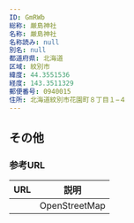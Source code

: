 ```yaml
---
ID: GmRWb
総称: 厳島神社
名称: 厳島神社
名称読み: null
別名: null
都道府県: 北海道
区域: 紋別市
緯度: 44.3551536
経度: 143.3511329
郵便番号: 0940015
住所: 北海道紋別市花園町８丁目１−４
---
```


## その他

### 参考URL

| URL | 説明          |
| --- | ------------- |
|     | OpenStreetMap |
